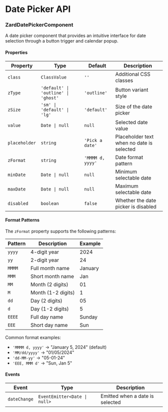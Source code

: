 # Date Picker API

### ZardDatePickerComponent

A date picker component that provides an intuitive interface for date selection through a button trigger and calendar popup.

#### Properties

| Property      | Type                                | Default         | Description                               |
| ------------- | ----------------------------------- | --------------- | ----------------------------------------- |
| `class`       | `ClassValue`                        | `''`            | Additional CSS classes                    |
| `zType`       | `'default' \| 'outline' \| 'ghost'` | `'outline'`     | Button variant style                      |
| `zSize`       | `'sm' \| 'default' \| 'lg'`         | `'default'`     | Size of the date picker                   |
| `value`       | `Date \| null`                      | `null`          | Selected date value                       |
| `placeholder` | `string`                            | `'Pick a date'` | Placeholder text when no date is selected |
| `zFormat`     | `string`                            | `'MMMM d, yyyy'` | Date format pattern                      |
| `minDate`     | `Date \| null`                      | `null`          | Minimum selectable date                   |
| `maxDate`     | `Date \| null`                      | `null`          | Maximum selectable date                   |
| `disabled`    | `boolean`                           | `false`         | Whether the date picker is disabled       |

#### Format Patterns

The `zFormat` property supports the following patterns:

| Pattern | Description       | Example     |
|---------|-------------------|-------------|
| `yyyy`  | 4-digit year      | 2024        |
| `yy`    | 2-digit year      | 24          |
| `MMMM`  | Full month name   | January     |
| `MMM`   | Short month name  | Jan         |
| `MM`    | Month (2 digits)  | 01          |
| `M`     | Month (1-2 digits)| 1           |
| `dd`    | Day (2 digits)    | 05          |
| `d`     | Day (1-2 digits)  | 5           |
| `EEEE`  | Full day name     | Sunday      |
| `EEE`   | Short day name    | Sun         |

Common format examples:
- `'MMMM d, yyyy'` → "January 5, 2024" (default)
- `'MM/dd/yyyy'` → "01/05/2024"
- `'dd-MM-yy'` → "05-01-24"
- `'EEE, MMM d'` → "Sun, Jan 5"

#### Events

| Event        | Type                         | Description                     |
| ------------ | ---------------------------- | ------------------------------- |
| `dateChange` | `EventEmitter<Date \| null>` | Emitted when a date is selected |
